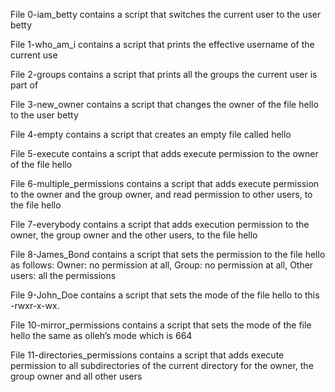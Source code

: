 File 0-iam_betty contains a script that switches the current user to the user betty

File 1-who_am_i contains a script that prints the effective username of the current use

File 2-groups contains a script that prints all the groups the current user is part of

File 3-new_owner contains a script that changes the owner of the file hello to the user betty

File 4-empty contains a script that creates an empty file called hello

File 5-execute contains a script that adds execute permission to the owner of the file hello

File 6-multiple_permissions contains a script that adds execute permission to the owner and the group owner, and read permission to other users, to the file hello

File 7-everybody contains a script that adds execution permission to the owner, the group owner and the other users, to the file hello

File 8-James_Bond contains a script that sets the permission to the file hello as follows: Owner: no permission at all, Group: no permission at all, Other users: all the permissions

File 9-John_Doe contains a script that sets the mode of the file hello to this -rwxr-x-wx.

File 10-mirror_permissions contains a script that sets the mode of the file hello the same as olleh’s mode which is 664

File 11-directories_permissions contains a script that adds execute permission to all subdirectories of the current directory for the owner, the group owner and all other users


